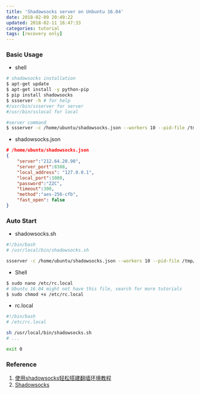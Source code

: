 ```yaml
---
title: 'Shadowsocks server on Unbuntu 16.04'
date: 2018-02-09 20:49:22
updated: 2018-02-11 16:47:33
categories: tutorial
tags: [recovery only]
---
```


### Basic Usage

+ shell

```bash
# shadowsocks installation
$ apt-get update
$ apt-get install -y python-pip
$ pip install shadowsocks
$ ssserver -h # for help
#/usr/bin/ssserver for server
#/usr/bin/sslocal for local

#server command
$ ssserver -c /home/ubuntu/shadowsocks.json --workers 10 --pid-file /tmp/shadowsocks.pid --log-file /tmp/shadowsocks.log --user nobody -v -d start
```
<!-- more -->

+ shadowsocks.json

```json
# /home/ubuntu/shadowsocks.json
{
    "server":"212.64.20.90",
    "server_port":8388,
    "local_address": "127.0.0.1",
    "local_port":1080,
    "password":"ZZC",
    "timeout":300,
    "method":"aes-256-cfb",
    "fast_open": false
}
```

### Auto Start

+ shadowsocks.sh

```sh
#!/bin/bash
# /usr/local/bin/shadowsocks.sh

ssserver -c /home/ubuntu/shadowsocks.json --workers 10 --pid-file /tmp/shadowsocks.pid --log-file /tmp/shadowsocks.log --user nobody -v -d start
```

+ Shell

```bash
$ sudo nano /etc/rc.local
# Ubuntu 16.04 might not have this file, search for more tutorials
$ sudo chmod +x /etc/rc.local
```

+ rc.local

```sh
#!/bin/bash
# /etc/rc.local

sh /usr/local/bin/shadowsocks.sh
# ...

exit 0
```

### Reference

1. [使用shadowsocks轻松搭建翻墙环境教程](https://blog.phpgao.com/shadowsocks_on_linux.html)
2. [Shadowsocks](https://shadowsocks.org/en/download/servers.h)